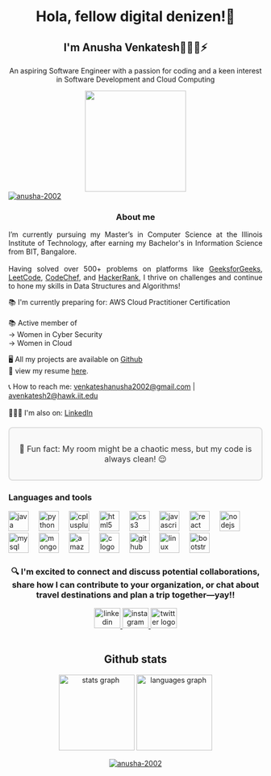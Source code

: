 <h1 align="center">Hola, fellow digital denizen!👋</h1>
<h2 align="center">I'm Anusha Venkatesh👩🏻‍💻⚡️</h2>
<div align="center">
  <p align="center">An aspiring Software Engineer with a passion for coding and a keen interest in Software Development and Cloud Computing </p>
  <img height="200" src="https://encrypted-tbn0.gstatic.com/images?q=tbn:ANd9GcSpzcz4Mv2l3JYHh_XQ_kv5QOWVkkxPjRaCa0lUfY54MBz8gnQnjIy5cX137G7aPzv25Ug&usqp=CAU"  />
</div>
 <a target="_blank" rel="noopener noreferrer nofollow" href="https://komarev.com/ghpvc/?username=anusha-2002&label=Profile%20views&color=0e75b6&style=flat">
  <img src="https://komarev.com/ghpvc/?username=anusha-2002&label=Profile%20views&color=0e75b6&style=flat" alt="anusha-2002" style="max-width: 100%;">
</a>
<h3 align="center">About me</h3>
<p align="justify">I’m currently pursuing my Master’s in Computer Science at the Illinois Institute of Technology, after earning my Bachelor's in Information Science from BIT, Bangalore.<br><br>
Having solved over 500+ problems on platforms like 
<a href="https://www.geeksforgeeks.org/user/anusha777/" target="_blank">GeeksforGeeks</a>, 
<a href="https://leetcode.com/u/anusha_2002/" target="_blank">LeetCode</a>, 
<a href="https://www.codechef.com/users/anushavenkats" target="_blank">CodeChef</a>, and 
<a href="https://www.hackerrank.com/profile/venkateshanusha1" target="_blank">HackerRank</a>, 
I thrive on challenges and continue to hone my skills in Data Structures and Algorithms!
</p>


<p align="justify">📚 I'm currently preparing for: AWS Cloud Practitioner Certification<br><br>📚 Active member of <br>   -> Women in Cyber Security<br>   -> Women in Cloud
  <p>🖥 All my projects are available on <a href="https://github.com/anusha-2002?tab=repositories">Github</a><br>
  📄 view my resume <a href="https://drive.google.com/file/d/1AI8YG1uEN-Rdx5vZYeI3Tqrl_uusyv90/view?usp=drive_link" target="_blank">here</a>.
</p>

  📞 How to reach me: 
<a href="mailto:venkateshanusha2002@gmail.com">venkateshanusha2002@gmail.com</a> | 
<a href="mailto:avenkatesh2@hawk.iit.edu">avenkatesh2@hawk.iit.edu</a>  
<br>
🙋🏻‍♀️ I'm also on: <a href="https://www.linkedin.com/in/anusha-venkatesh-794290271/" target="_blank">LinkedIn</a> <br>

<div align="center" style="border: 2px solid #ddd; padding: 15px; border-radius: 8px; margin: 20px 0; background-color: #f9f9f9;">
  <p style="font-size: 16px; color: #333;">
    🎲 Fun fact: My room might be a chaotic mess, but my code is always clean! 😌
  </p>
</div>

<h3 align="left">Languages and tools</h3>
<div align="left">
  <img src="https://cdn.jsdelivr.net/gh/devicons/devicon/icons/java/java-original.svg" height="40" alt="java logo"  />
  <img width="12" />
  <img src="https://cdn.jsdelivr.net/gh/devicons/devicon/icons/python/python-original.svg" height="40" alt="python logo"  />
  <img width="12" />
  <img src="https://cdn.jsdelivr.net/gh/devicons/devicon/icons/cplusplus/cplusplus-original.svg" height="40" alt="cplusplus logo"  />
  <img width="12" />
  <img src="https://cdn.jsdelivr.net/gh/devicons/devicon/icons/html5/html5-original.svg" height="40" alt="html5 logo"  />
  <img width="12" />
  <img src="https://cdn.jsdelivr.net/gh/devicons/devicon/icons/css3/css3-original.svg" height="40" alt="css3 logo"  />
  <img width="12" />
  <img src="https://cdn.jsdelivr.net/gh/devicons/devicon/icons/javascript/javascript-original.svg" height="40" alt="javascript logo"  />
  <img width="12" />
  <img src="https://cdn.jsdelivr.net/gh/devicons/devicon/icons/react/react-original.svg" height="40" alt="react logo"  />
  <img width="12" />
  <img src="https://cdn.jsdelivr.net/gh/devicons/devicon/icons/nodejs/nodejs-original.svg" height="40" alt="nodejs logo"  />
  <img width="12" />
  <img src="https://cdn.jsdelivr.net/gh/devicons/devicon/icons/mysql/mysql-original.svg" height="40" alt="mysql logo"  />
  <img width="12" />
  <img src="https://cdn.jsdelivr.net/gh/devicons/devicon/icons/mongodb/mongodb-original.svg" height="40" alt="mongodb logo"  />
  <img width="12" />
  <img src="https://cdn.jsdelivr.net/gh/devicons/devicon/icons/amazonwebservices/amazonwebservices-line-wordmark.svg" height="40" alt="amazonwebservices logo"  />
  <img width="12" />
  <img src="https://cdn.jsdelivr.net/gh/devicons/devicon/icons/c/c-original.svg" height="40" alt="c logo"  />
  <img width="12" />
  <img src="https://cdn.jsdelivr.net/gh/devicons/devicon/icons/github/github-original.svg" height="40" alt="github logo"  />
  <img width="12" />
  <img src="https://cdn.jsdelivr.net/gh/devicons/devicon/icons/linux/linux-original.svg" height="40" alt="linux logo"  />
  <img width="12" />
  <img src="https://cdn.jsdelivr.net/gh/devicons/devicon/icons/bootstrap/bootstrap-original.svg" height="40" alt="bootstrap logo"  />
</div>

###

<h3 align="center">🔍 I'm excited to connect and discuss potential collaborations, share how I can contribute to your organization, or chat about travel destinations and plan a trip together—yay!!</h3>


<div align="center">
  <a href="https://www.linkedin.com/in/anusha-venkatesh-794290271/" target="_blank">
    <img src="https://raw.githubusercontent.com/maurodesouza/profile-readme-generator/master/src/assets/icons/social/linkedin/default.svg" width="52" height="40" alt="linkedin logo"  />
  </a>
  <a href="https://www.instagram.com/_anuushah/" target="_blank">
    <img src="https://raw.githubusercontent.com/maurodesouza/profile-readme-generator/master/src/assets/icons/social/instagram/default.svg" width="52" height="40" alt="instagram logo"  />
  </a>
  <a href="https://x.com/_anuushah" target="_blank">
    <img src="https://raw.githubusercontent.com/maurodesouza/profile-readme-generator/master/src/assets/icons/social/twitter/default.svg" width="52" height="40" alt="twitter logo"  />
  </a>
</div>

<br>
<h2 align="center">Github stats</h2>
<div align="center">
  <img src="https://github-readme-stats.vercel.app/api?username=anusha-2002&hide_title=false&hide_rank=false&show_icons=true&include_all_commits=true&count_private=true&disable_animations=false&theme=dracula&locale=en&hide_border=false&order=1" height="150" alt="stats graph"  />
  <img src="https://github-readme-stats.vercel.app/api/top-langs?username=anusha-2002&locale=en&hide_title=false&layout=compact&card_width=320&langs_count=5&theme=dracula&hide_border=false&order=2" height="150" alt="languages graph"  />

  <br>
  <p align="center">
  <a target="_blank" rel="noopener noreferrer nofollow" href="https://github-readme-streak-stats.herokuapp.com/?user=anusha-2002">
    <img align="center" src="https://github-readme-streak-stats.herokuapp.com/?user=anusha-2002" alt="anusha-2002" style="max-width: 100%;">
  </a>
</p>
</div>
